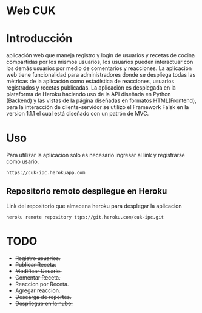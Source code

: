 # Web CUK
# Introducción
aplicación web que maneja registro y login de usuarios y recetas de cocina compartidas por los mismos usuarios, los usuarios pueden interactuar con los demás usuarios por medio de comentarios y reacciones. La aplicación web tiene funcionalidad para administradores donde se despliega todas las métricas de la aplicación como estadística de reacciones, usuarios registrados y recetas publicadas. La aplicación es desplegada en la plataforma de Heroku haciendo uso de la API diseñada en Python (Backend) y las vistas de la página diseñadas en formatos HTML(Frontend), para la interacción de cliente-servidor se utilizó el Framework Falsk en la version 1.1.1 el cual está diseñado con un patrón de MVC.

# Uso
Para utilizar la aplicacion solo es necesario ingresar al link y registrarse como usario.
```
https://cuk-ipc.herokuapp.com
```

## Repositorio remoto despliegue en Heroku
Link del repositorio que almacena heroku para desplegar la aplicacion
```
heroku remote repository ttps://git.heroku.com/cuk-ipc.git
```

# TODO
- ~~Registro usuarios.~~
- ~~Publicar Receta.~~
- ~~Modificar Usuario.~~
- ~~Comentar Receta.~~
- Reaccion por Receta.
- Agregar reaccion.
- ~~Descarga de reportes.~~
- ~~Despliegue en la nube.~~

